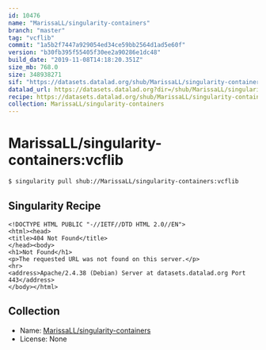```yaml
---
id: 10476
name: "MarissaLL/singularity-containers"
branch: "master"
tag: "vcflib"
commit: "1a5b2f7447a929054ed34ce59bb2564d1ad5e60f"
version: "b30fb395f55405f30ee2a90286e1dc48"
build_date: "2019-11-08T14:18:20.351Z"
size_mb: 768.0
size: 348938271
sif: "https://datasets.datalad.org/shub/MarissaLL/singularity-containers/vcflib/2019-11-08-1a5b2f74-b30fb395/b30fb395f55405f30ee2a90286e1dc48.sif"
datalad_url: https://datasets.datalad.org?dir=/shub/MarissaLL/singularity-containers/vcflib/2019-11-08-1a5b2f74-b30fb395/
recipe: https://datasets.datalad.org/shub/MarissaLL/singularity-containers/vcflib/2019-11-08-1a5b2f74-b30fb395/Singularity
collection: MarissaLL/singularity-containers
---
```


# MarissaLL/singularity-containers:vcflib

```bash
$ singularity pull shub://MarissaLL/singularity-containers:vcflib
```

## Singularity Recipe

```singularity
<!DOCTYPE HTML PUBLIC "-//IETF//DTD HTML 2.0//EN">
<html><head>
<title>404 Not Found</title>
</head><body>
<h1>Not Found</h1>
<p>The requested URL was not found on this server.</p>
<hr>
<address>Apache/2.4.38 (Debian) Server at datasets.datalad.org Port 443</address>
</body></html>
```

## Collection

 - Name: [MarissaLL/singularity-containers](https://github.com/MarissaLL/singularity-containers)
 - License: None

